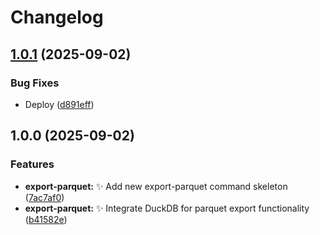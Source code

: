 # Changelog

## [1.0.1](https://github.com/argilzar/export-parquet/compare/v1.0.0...v1.0.1) (2025-09-02)


### Bug Fixes

* Deploy ([d891eff](https://github.com/argilzar/export-parquet/commit/d891effa766e578a653ee2cb1340df83f7c934f0))

## 1.0.0 (2025-09-02)


### Features

* **export-parquet:** :sparkles: Add new export-parquet command skeleton ([7ac7af0](https://github.com/argilzar/export-parquet/commit/7ac7af0849755dcb0ee68dfc4dad07b5bc267362))
* **export-parquet:** :sparkles: Integrate DuckDB for parquet export functionality ([b41582e](https://github.com/argilzar/export-parquet/commit/b41582e1bfa8bf94f6b58553a8f821b33d3b3058))
